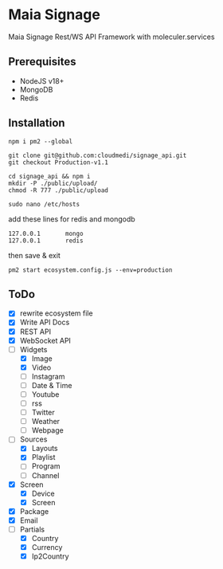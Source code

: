 # Maia Signage
Maia Signage Rest/WS API Framework with moleculer.services

## Prerequisites
- NodeJS v18+
- MongoDB
- Redis

## Installation

```shell 
npm i pm2 --global
```

```shell
git clone git@github.com:cloudmedi/signage_api.git
git checkout Production-v1.1
```
```shell
cd signage_api && npm i
mkdir -P ./public/upload/
chmod -R 777 ./public/upload
```

```shell
sudo nano /etc/hosts
```
add these lines for redis and mongodb

```
127.0.0.1       mongo
127.0.0.1       redis
```
then save & exit

```shell
pm2 start ecosystem.config.js --env=production
```

## ToDo

- [x] rewrite ecosystem file
- [x] Write API Docs
- [x] REST API
- [x] WebSocket API
- [ ] Widgets
  - [x] Image
  - [x] Video
  - [ ] Instagram
  - [ ] Date & Time
  - [ ] Youtube
  - [ ] rss
  - [ ] Twitter
  - [ ] Weather
  - [ ] Webpage
- [ ] Sources
    - [x] Layouts
    - [x] Playlist
    - [ ] Program
    - [ ] Channel
- [x] Screen
  - [x] Device
  - [x] Screen
- [x] Package
- [x] Email
- [ ] Partials
  - [x] Country
  - [x] Currency
  - [x] Ip2Country
